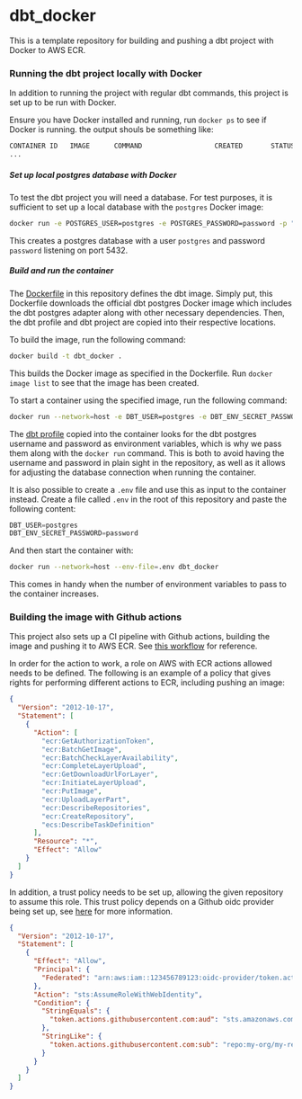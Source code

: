 # dbt_docker

This is a template repository for building and pushing a dbt project with Docker
to AWS ECR.

### Running the dbt project locally with Docker

In addition to running the project with regular dbt commands, this project is
set up to be run with Docker.

Ensure you have Docker installed and running, run `docker ps` to see if Docker
is running. the output shouls be something like:

```sh
CONTAINER ID   IMAGE      COMMAND                  CREATED       STATUS       PORTS                    NAMES
...
```

##### Set up local postgres database with Docker

To test the dbt project you will need a database. For test purposes, it is
sufficient to set up a local database with the `postgres` Docker image:

```sh
docker run -e POSTGRES_USER=postgres -e POSTGRES_PASSWORD=password -p "5432:5432" -d postgres
```

This creates a postgres database with a user `postgres` and password `password`
listening on port 5432.

##### Build and run the container

The [Dockerfile](Dockerfile) in this repository defines the dbt image. Simply
put, this Dockerfile downloads the official dbt postgres Docker image which
includes the dbt postgres adapter along with other necessary dependencies. Then,
the dbt profile and dbt project are copied into their respective locations.

To build the image, run the following command:

```sh
docker build -t dbt_docker .
```

This builds the Docker image as specified in the Dockerfile. Run
`docker image list` to see that the image has been created.

To start a container using the specified image, run the following command:

```sh
docker run --network=host -e DBT_USER=postgres -e DBT_ENV_SECRET_PASSWORD=password dbt_docker
```

The [dbt profile](./.dbt/profiles.yml) copied into the container looks for the
dbt postgres username and password as environment variables, which is why we
pass them along with the `docker run` command. This is both to avoid having the
username and password in plain sight in the repository, as well as it allows for
adjusting the database connection when running the container.

It is also possible to create a `.env` file and use this as input to the
container instead. Create a file called `.env` in the root of this repository
and paste the following content:

```python
DBT_USER=postgres
DBT_ENV_SECRET_PASSWORD=password
```

And then start the container with:

```sh
docker run --network=host --env-file=.env dbt_docker
```

This comes in handy when the number of environment variables to pass to the
container increases.

### Building the image with Github actions

This project also sets up a CI pipeline with Github actions, building the image
and pushing it to AWS ECR. See
[this workflow](./.github/workflows/build-dbt-image.yaml) for reference.

In order for the action to work, a role on AWS with ECR actions allowed needs to
be defined. The following is an example of a policy that gives rights for
performing different actions to ECR, including pushing an image:

```json
{
  "Version": "2012-10-17",
  "Statement": [
    {
      "Action": [
        "ecr:GetAuthorizationToken",
        "ecr:BatchGetImage",
        "ecr:BatchCheckLayerAvailability",
        "ecr:CompleteLayerUpload",
        "ecr:GetDownloadUrlForLayer",
        "ecr:InitiateLayerUpload",
        "ecr:PutImage",
        "ecr:UploadLayerPart",
        "ecr:DescribeRepositories",
        "ecr:CreateRepository",
        "ecs:DescribeTaskDefinition"
      ],
      "Resource": "*",
      "Effect": "Allow"
    }
  ]
}
```

In addition, a trust policy needs to be set up, allowing the given repository to
assume this role. This trust policy depends on a Github oidc provider being set
up, see
[here](https://docs.github.com/en/actions/deployment/security-hardening-your-deployments/configuring-openid-connect-in-amazon-web-services)
for more information.

```json
{
  "Version": "2012-10-17",
  "Statement": [
    {
      "Effect": "Allow",
      "Principal": {
        "Federated": "arn:aws:iam::123456789123:oidc-provider/token.actions.githubusercontent.com"
      },
      "Action": "sts:AssumeRoleWithWebIdentity",
      "Condition": {
        "StringEquals": {
          "token.actions.githubusercontent.com:aud": "sts.amazonaws.com"
        },
        "StringLike": {
          "token.actions.githubusercontent.com:sub": "repo:my-org/my-repo:ref:refs/heads/main"
        }
      }
    }
  ]
}
```
